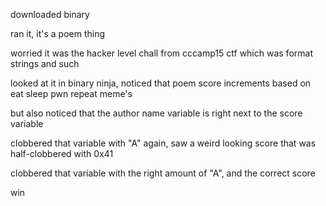 downloaded binary


ran it, it's a poem thing

worried it was the hacker level chall from cccamp15 ctf which was format strings and such

looked at it in binary ninja, noticed that poem score increments based on eat sleep pwn repeat meme's

but also noticed that the author name variable is right next to the score variable

clobbered that variable with "A" again, saw a weird looking score that was half-clobbered with 0x41

clobbered that variable with the right amount of "A", and the correct score

win
